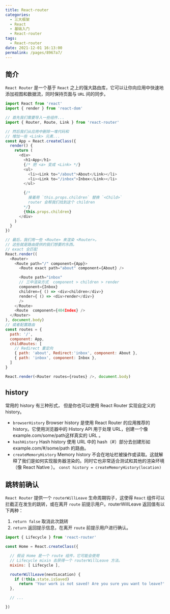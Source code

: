```yaml
---
title: React-router
categories: 
  - 三大框架
  - React
  - 基础入门
  - React-router
tags: 
  - React-router
date: 2021-12-01 16:13:00
permalink: /pages/8967a7/
---
```


## 简介

`React Router` 是一个基于 `React` 之上的强大路由库，它可以让你向应用中快速地添加视图和数据流，同时保持页面与 `URL` 间的同步。

```js
import React from 'react'
import { render } from 'react-dom'

// 首先我们需要导入一些组件...
import { Router, Route, Link } from 'react-router'

// 然后我们从应用中删除一堆代码和
// 增加一些 <Link> 元素...
const App = React.createClass({
  render() {
    return (
      <div>
        <h1>App</h1>
        {/* 把 <a> 变成 <Link> */}
        <ul>
          <li><Link to="/about">About</Link></li>
          <li><Link to="/inbox">Inbox</Link></li>
        </ul>

        {/*
          接着用 `this.props.children` 替换 `<Child>`
          router 会帮我们找到这个 children
        */}
        {this.props.children}
      </div>
    )
  }
})

// 最后，我们用一些 <Route> 来渲染 <Router>。
// 这些就是路由提供的我们想要的东西。
// exact 全匹配
React.render((
  <Router>
    <Route path="/" component={App}>
      <Route exact path="about" component={About} />

      <Route path="inbox"
      // 三中渲染方式  component > children > render
      component={Inbox}
      children={ () => <div>children</div>}
      render={ () => <div>render</div>}
      />
    </Route>
    <Route  component={404Index} />
  </Router>
), document.body)
// 或者配置路由
const routes = {
  path: '/',
  component: App,
  childRoutes: [
    // Redirect 重定向
    { path: 'about', Redirect:'inbox', component: About },
    { path: 'inbox', component: Inbox },
  ]
}

React.render(<Router routes={routes} />, document.body)
```

## history

常用的 history 有三种形式， 但是你也可以使用 React Router 实现自定义的 history。

* `browserHistory` Browser history 是使用 React Router 的应用推荐的 history。它使用浏览器中的 History API 用于处理 URL，创建一个像example.com/some/path这样真实的 URL 。
* `hashHistory` Hash history 使用 URL 中的 hash（#）部分去创建形如 example.com/#/some/path 的路由。
* `createMemoryHistory` Memory history 不会在地址栏被操作或读取。这就解释了我们是如何实现服务器渲染的。同时它也非常适合测试和其他的渲染环境（像 React Native ）。 `const history = createMemoryHistory(location)`

## 跳转前确认

`React Router` 提供一个 `routerWillLeave` 生命周期钩子，这使得 `React` 组件可以拦截正在发生的跳转，或在离开 `route` 前提示用户。routerWillLeave 返回值有以下两种：

1. `return false` 取消此次跳转
2. `return` 返回提示信息，在离开 `route` 前提示用户进行确认。

```js
import { Lifecycle } from 'react-router'

const Home = React.createClass({

  // 假设 Home 是一个 route 组件，它可能会使用
  // Lifecycle mixin 去获得一个 routerWillLeave 方法。
  mixins: [ Lifecycle ],

  routerWillLeave(nextLocation) {
    if (!this.state.isSaved)
      return 'Your work is not saved! Are you sure you want to leave?'
  },

  // ...

})
```